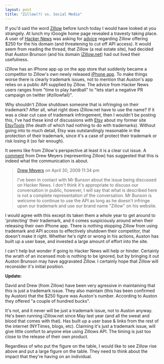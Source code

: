 ```yaml
---
layout: post
title: "Zillow(?) vs. Social Media"
---
```


If you'd said the word <a href="http://zillow.com">Zillow</a> before lunch today I would have looked at you strangely. At lunch my iGoogle home page revealed a travesty taking place. A user of <a href="http://news.ycombinator.com/">Hacker News</a> was asking for <a href="http://news.ycombinator.com/item?id=587881">advice</a> regarding Zillow offering $250 for the his domain (and threatening to cut off API access).  It would seem from reading the thread, that Zillow (a real estate site),  had decided that Auston Brunson (and his domain <a href="http://iZillow.net">iZillow.net</a>) had out lived their usefulness.
<!--more-->
iZillow has an iPhone app up on the app store that suddenly became a competitor to Zillow's own newly released <a href="http://www.zillow.com/blog/zillow-iphone-app-1-real-estate-app-in-first-day/2009/04/30/">iPhone app</a>. To make things worse there is clearly trademark issues, not to mention that Auston's app relies on a public API supplied by Zillow. The advice from Hacker News users ranges from "time to play hardball" to "lets start a negative PR campaign on twitter (#zillowfail)".

Why shouldn't Zillow shutdown someone that is infringing on their trademark? After all, what right does iZillow.net have to use the name? If it was a clear cut case of trademark infringement, then I wouldn't be posting this, I've had these kind of discussions with <a href="http://www.etsy.com">Etsy</a> about my former site <a href="http://www.etsytools.com">EtsyTools</a> (the death of which had nothing to do with trademarks). Without going into to much detail, Etsy was outstandingly reasonable in the protection of their trademark, since it's a case of protect their trademark or risk losing it (so fair enough).

It seems like from Zillow's perspective at least it is a clear cut issue. A <a href="http://www.zillow.com/blog/zillow-iphone-app-1-real-estate-app-in-first-day/2009/04/30/#comment-62332">comment</a> from Drew Meyers (representing Zillow) has suggested that this is indeed what the communication is about.
<blockquote><a rel="external" href="http://www.zillow.com/profile/Drew">Drew Meyers</a> on         April 30, 2009        11:34 pm

I've been in contact with Mr Bunson about the issue being discussed on Hacker News. I don't think it's appropriate to discuss our conversation in public, however, I will say that what is described here is not a complete representation of the conversation. Mr Bunson is welcome to continue to use the API as long as he doesn't infringe upon our trademark and use our brand name "Zillow" on his website.</blockquote>
I would agree with this except its taken them a whole year to get around to 'protecting'  their trademark, and it comes suspiciously around when their releasing their own iPhone app. There is nothing stopping Zillow from using trademark and API access to effectively shutdown their competitor, that doesn't make it right. Whether he's right or wrong in his actions, Auston has built up a user base, and invested a large amount of effort into the site.

I can't help but wonder if going to Hacker News will help or hinder. Certainly the wrath of an incensed mob is nothing to be ignored, but by bringing it out Auston Brunson may have aggravated Zillow. I certainly hope that Zillow will reconsider it's initial position.

<strong>Update:</strong>

David and Drew (from Zillow) have been very agressive in maintaining that this is just a trademark issue. They also maintain (this has been confirmed by Auston) that the $250 figure was Auston's number. According to Auston they offered "a couple of hundred bucks".

It's not, and it never will be just a trademark issue, not to Auston anyway. He's been running iZillow.net since May last year (and all the sweat and blood that comes with that). Has built up a user base &amp; links from the rest of the internet (NYTimes, blogs, etc). Claiming it's just a trademark issue, will give little comfort to anyone else using Zillows API. The timing is just too close to the release of their own product.

Regardless of who put the figure on the table, I would like to see Zillow rise above and put a large figure on the table. They need to think about the impact that they're having on an individual.

<dl id="comment_list"> <dd class="comment"> </dd> </dl>
